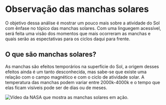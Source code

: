 

# Observação das manchas solares
O objetivo dessa análise é mostrar um pouco mais sobre a atividade do Sol com ênfase no tópico das manchas solares. Com uma linguegem acessível, será feita uma visão dos momentos que mais ocorreram as manchas e quais serão as espectativas para os ciclos daqui para frente. 

## O que são manchas solares?
As manchas são efeitos temporários na superfície do Sol, a origem desses efeitos ainda é um tanto desconhecida, mas sabe-se que existe uma relação com o campo magnético e com o ciclo de atividade solar. A temperatura das manchas podem variar entre 2000k-4000k e o tempo que elas ficam visíveis pode ser de dias ou de meses.

![Vídeo da NASA que mostra as manchas solares em ação.](https://www.youtube.com/watch?v=6tmbeLTHC_0&feature=emb_logo)
